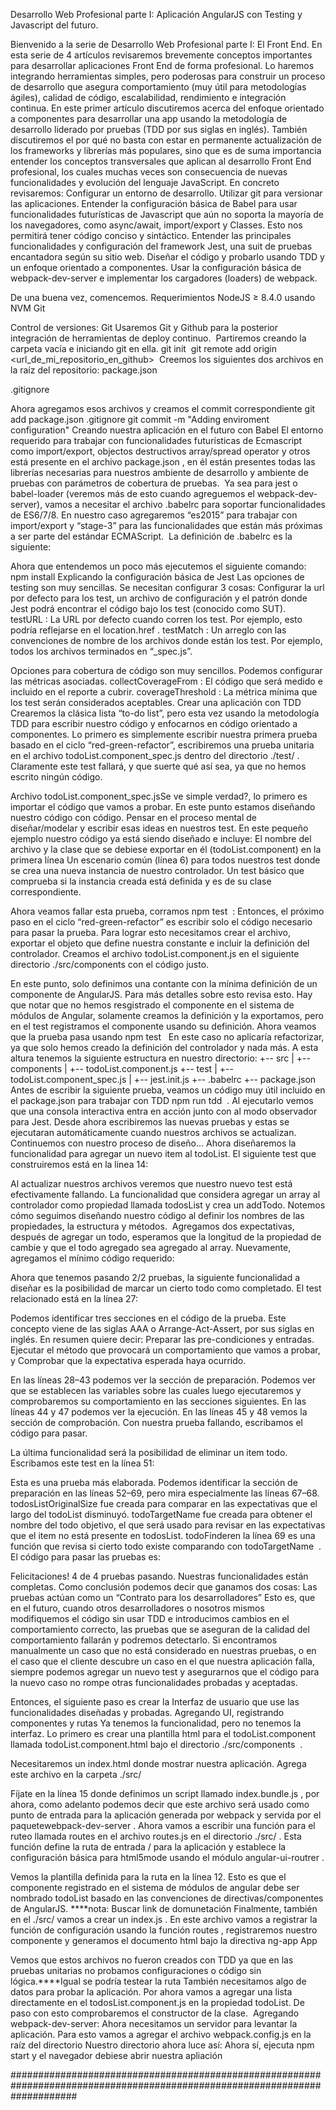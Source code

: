 Desarrollo Web Profesional parte I: Aplicación AngularJS con Testing y Javascript del futuro.

Bienvenido a la serie de Desarrollo Web Profesional parte I: El Front End. En esta serie de 4 artículos revisaremos brevemente conceptos importantes para desarrollar aplicaciones Front End de forma profesional. Lo haremos integrando herramientas simples, pero poderosas para construir un proceso de desarrollo que asegura comportamiento (muy útil para metodologías ágiles), calidad de código, escalabilidad, rendimiento e integración continua.
En este primer artículo discutiremos acerca del enfoque orientado a componentes para desarrollar una app usando la metodología de desarrollo liderado por pruebas (TDD por sus siglas en inglés). También discutiremos el por qué no basta con estar en permanente actualización de los frameworks y librerías más populares, sino que es de suma importancia entender los conceptos transversales que aplican al desarrollo Front End profesional, los cuales muchas veces son consecuencia de nuevas funcionalidades y evolución del lenguaje JavaScript.
En concreto revisaremos:
Configurar un entorno de desarrollo.
Utilizar git para versionar las aplicaciones.
Entender la configuración básica de Babel para usar funcionalidades futurísticas de Javascript que aún no soporta la mayoría de los navegadores, como async/await, import/export y Classes. Esto nos permitirá tener código conciso y sintáctico.
Entender las principales funcionalidades y configuración del framework Jest, una suit de pruebas encantadora según su sitio web.
Diseñar el código y probarlo usando TDD y un enfoque orientado a componentes.
Usar la configuración básica de webpack-dev-server e implementar los cargadores (loaders) de webpack.

De una buena vez, comencemos.
Requerimientos
NodeJS ≥ 8.4.0 usando NVM
Git

Control de versiones: Git
Usaremos Git y Github para la posterior integración de herramientas de deploy continuo. 
Partiremos creando la carpeta vacía e iniciando git en ella.
git init 
git remote add origin <url_de_mi_repositorio_en_github> 
Creemos los siguientes dos archivos en la raíz del repositorio:
package.json



.gitignore



Ahora agregamos esos archivos y creamos el commit correspondiente
git add package.json .gitignore
git commit -m "Adding enviroment configuration"
Creando nuestra aplicación en el futuro con Babel
El entorno requerido para trabajar con funcionalidades futurísticas de Ecmascript como import/export, objectos destructivos array/spread operator y otros está presente en el archivo package.json , en él están presentes todas las librerías necesarias para nuestros ambiente de desarrollo y ambiente de pruebas con parámetros de cobertura de pruebas. 
Ya sea para jest o babel-loader (veremos más de esto cuando agreguemos el webpack-dev-server), vamos a necesitar el archivo .babelrc para soportar funcionalidades de ES6/7/8. En nuestro caso agregaremos “es2015” para trabajar con import/export y “stage-3” para las funcionalidades que están más próximas a ser parte del estándar ECMAScript. 
La definición de .babelrc es la siguiente:



Ahora que entendemos un poco más ejecutemos el siguiente comando: 
npm install
Explicando la configuración básica de Jest
Las opciones de testing son muy sencillas. Se necesitan configurar 3 cosas: Configurar la url por defecto para los test, un archivo de configuración y el patrón donde Jest podrá encontrar el código bajo los test (conocido como SUT).
testURL : La URL por defecto cuando corren los test. Por ejemplo, esto podría reflejarse en el location.href .
testMatch : Un arreglo con las convenciones de nombre de los archivos donde están los test. Por ejemplo, todos los archivos terminados en “_spec.js”.

Opciones para cobertura de código son muy sencillos. Podemos configurar las métricas asociadas.
collectCoverageFrom : El código que será medido e incluido en el reporte a cubrir.
coverageThreshold : La métrica mínima que los test serán considerados aceptables.
Crear una aplicación con TDD
Crearemos la clásica lista “to-do list”, pero esta vez usando la metodología TDD para escribir nuestro código y enfocarnos en código orientado a componentes.
Lo primero es simplemente escribir nuestra primera prueba basado en el ciclo “red-green-refactor”, escribiremos una prueba unitaria en el archivo todoList.component_spec.js dentro del directorio ./test/ . Claramente este test fallará, y que suerte qué así sea, ya que no hemos escrito ningún código.



Archivo todoList.component_spec.jsSe ve simple verdad?, lo primero es importar el código que vamos a probar. En este punto estamos diseñando nuestro código con código. Pensar en el proceso mental de diseñar/modelar y escribir esas ideas en nuestros test.
En este pequeño ejemplo nuestro código ya está siendo diseñado e incluye:
El nombre del archivo y la clase que se debiese exportar en él (todoList.component) en la primera línea
Un escenario común (línea 6) para todos nuestros test donde se crea una nueva instancia de nuestro controlador.
Un test básico que comprueba si la instancia creada está definida y es de su clase correspondiente.

Ahora veamos fallar esta prueba, corramos npm test  :
Entonces, el próximo paso en el ciclo “red-green-refactor” es escribir solo el código necesario para pasar la prueba. Para lograr esto necesitamos crear el archivo, exportar el objeto que define nuestra constante e incluir la definición del controlador. Creamos el archivo todoList.component.js en el siguiente directorio ./src/components con el código justo.



En este punto, solo definimos una contante con la mínima definición de un componente de AngularJS. Para más detalles sobre esto revisa esto. Hay que notar que no hemos resgistrado el componente en el sistema de módulos de Angular, solamente creamos la definición y la exportamos, pero en el test registramos el componente usando su definición.
Ahora veamos que la prueba pasa usando npm test  
En este caso no aplicaría refactorizar, ya que solo hemos creado la definición del controlador y nada más.
A esta altura tenemos la siguiente estructura en nuestro directorio:
+-- src
|   +-- components
|   +-- todoList.component.js
+-- test
|   +-- todoList.component_spec.js
|   +-- jest.init.js
+-- .babelrc
+-- package.json
Antes de escribir la siguiente prueba, veamos un código muy útil incluido en el package.json  para trabajar con TDD npm run tdd  . Al ejecutarlo vemos que una consola interactiva entra en acción junto con al modo observador para Jest. Desde ahora escribiremos las nuevas pruebas y estas se ejecutaran automáticamente cuando nuestros archivos se actualizan.
Continuemos con nuestro proceso de diseño…
Ahora diseñaremos la funcionalidad para agregar un nuevo item al todoList. El siguiente test que construiremos está en la linea 14:



Al actualizar nuestros archivos veremos que nuestro nuevo test está efectivamente fallando.
La funcionalidad que considera agregar un array al controlador como propiedad llamada todosList y crea un addTodo. Notemos cómo seguimos diseñando nuestro código al definir los nombres de las propiedades, la estructura y métodos. 
Agregamos dos expectativas, después de agregar un todo, esperamos que la longitud de la propiedad de cambie y que el todo agregado sea agregado al array.
Nuevamente, agregamos el mínimo código requerido:



Ahora que tenemos pasando 2/2 pruebas, la siguiente funcionalidad a diseñar es la posibilidad de marcar un cierto todo como completado. El test relacionado está en la línea 27:



Podemos identificar tres secciones en el código de la prueba. Este concepto viene de las siglas AAA o Arrange-Act-Assert, por sus siglas en inglés. En resumen quiere decir:
Preparar las pre-condiciones y entradas.
Ejecutar el método que provocará un comportamiento que vamos a probar, y
Comprobar que la expectativa esperada haya ocurrido. 

En las líneas 28–43 podemos ver la sección de preparación. Podemos ver que se establecen las variables sobre las cuales luego ejecutaremos y comprobaremos su comportamiento en las secciones siguientes.
En las líneas 44 y 47 podemos ver la ejecución.
En las líneas 45 y 48 vemos la sección de comprobación.
Con nuestra prueba fallando, escribamos el código para pasar.



La última funcionalidad será la posibilidad de eliminar un item todo. Escribamos este test en la línea 51:



Esta es una prueba más elaborada. Podemos identificar la sección de preparación en las líneas 52–69, pero mira especialmente las líneas 67–68.
todosListOriginalSize  fue creada para comparar en las expectativas que el largo del todoList disminuyó.
todoTargetName  fue creada para obtener el nombre del todo objetivo, el que será usado para revisar en las expectativas que el item no está presente en todosList.
todoFinderen la línea 69 es una función que revisa si cierto todo existe comparando con todoTargetName  .
El código para pasar las pruebas es:



Felicitaciones! 4 de 4 pruebas pasando. Nuestras funcionalidades están completas. Como conclusión podemos decir que ganamos dos cosas:
Las pruebas actúan como un “Contrato para los desarrolladores” Esto es, que en el futuro, cuando otros desarrolladores o nosotros mismos modifiquemos el código sin usar TDD e introducimos cambios en el comportamiento correcto, las pruebas que se aseguran de la calidad del comportamiento fallarán y podremos detectarlo.
Si encontramos manualmente un caso que no está considerado en nuestras pruebas, o en el caso que el cliente descubre un caso en el que nuestra aplicación falla, siempre podemos agregar un nuevo test y asegurarnos que el código para la nuevo caso no rompe otras funcionalidades probadas y aceptadas.

Entonces, el siguiente paso es crear la Interfaz de usuario que use las funcionalidades diseñadas y probadas.
Agregando UI, registrando componentes y rutas
Ya tenemos la funcionalidad, pero no tenemos la interfaz. Lo primero es crear una plantilla html para el todoList.component  llamada todoList.component.html  bajo el directorio ./src/components  .



Necesitaremos un index.html donde mostrar nuestra aplicación. Agrega este archivo en la carpeta ./src/ 



Fíjate en la línea 15 donde definimos un script llamado index.bundle.js , por ahora, como adelanto podemos decir que este archivo será usado como punto de entrada para la aplicación generada por webpack y servida por el paquetewebpack-dev-server .
Ahora vamos a escribir una función para el ruteo llamada routes  en el archivo routes.js en el directorio ./src/ . Esta función define la ruta de entrada / para la aplicación y establece la configuración básica para html5mode usando el módulo angular-ui-routrer .



Vemos la plantilla definida para la ruta en la línea 12. Esto es que el componente registrado en el sistema de módulos de angular debe ser nombrado todoList basado en las convenciones de directivas/componentes de AngularJS. ****nota: Buscar link de domunetación
Finalmente, también en el ./src/ vamos a crear un index.js . En este archivo vamos a registrar la función de configuración usando la función routes , registraremos nuestro componente y generamos el documento html bajo la directiva ng-app App



Vemos que estos archivos no fueron creados con TDD ya que en las pruebas unitarias no probamos configuraciones o código sin lógica.****Igual se podría testear la ruta
También necesitamos algo de datos para probar la aplicación. Por ahora vamos a agregar una lista directamente en el todosList.component.js en la propiedad todoList.  De paso con esto comprobaremos el constructor de la clase. 
Agregando webpack-dev-server:
Ahora necesitamos un servidor para levantar la aplicación. Para esto vamos a agregar el archivo webpack.config.js en la raíz del directorio
Nuestro directorio ahora luce así:
Ahora sí, ejecuta npm start y el navegador debiese abrir nuestra apliación

############################################################################################################################
